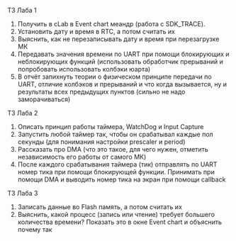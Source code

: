 ТЗ Лаба 1

1. Получить в cLab в Event chart меандр (работа с SDK_TRACE).
2. Установить дату и время в RTC, а потом считать их
3. Выяснить, как не перезаписывать дату и время при перезагрузке МК
4. Передавать значения времени по UART при помощи блокирующих и неблокирующих функций (использовать обработчик прерываний и попробовать использовать колбэки юарта)
5. В отчёт запихнуть теории о физическом принципе передачи по UART, отличие колбэков и прерываний и что когда вызывается, ну и результаты всех предыдущих пунктов (сильно не надо заморачиваться)

ТЗ Лаба 2

1. Описать принцип работы таймера, WatchDog и Input Capture
2. Запустить любой таймер так, чтобы он срабатывал каждые пол секунды (для понимания настройки prescaler и period)
3. Рассказать про DMA (что это такое, для чего нужен, отметить независимость его работы от самого МК)
4. После каждого срабатывания таймера (тик) отправлять по UART номер тика при помощи блокирующей функции. Принимать при помощи DMA и выводить номер тика на экран при помощи callback

ТЗ Лаба 3

1. Записать данные во Flash память, а потом считать их
2. Выяснить, какой процесс (запись или чтение) требует большего количества времени? Показать это в окне Event chart и объяснить почему так
